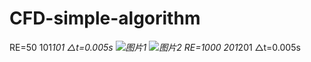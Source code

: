 # CFD-simple-algorithm
RE=50    101*101    △t=0.005s
![图片1](https://user-images.githubusercontent.com/112617228/222341364-a42d8d15-298c-43a0-95f5-3e41abd5c3db.png)
![图片2](https://user-images.githubusercontent.com/112617228/222341459-adb93ab7-3312-481b-badd-720c12e89991.png)
RE=1000    201*201    △t=0.005s
